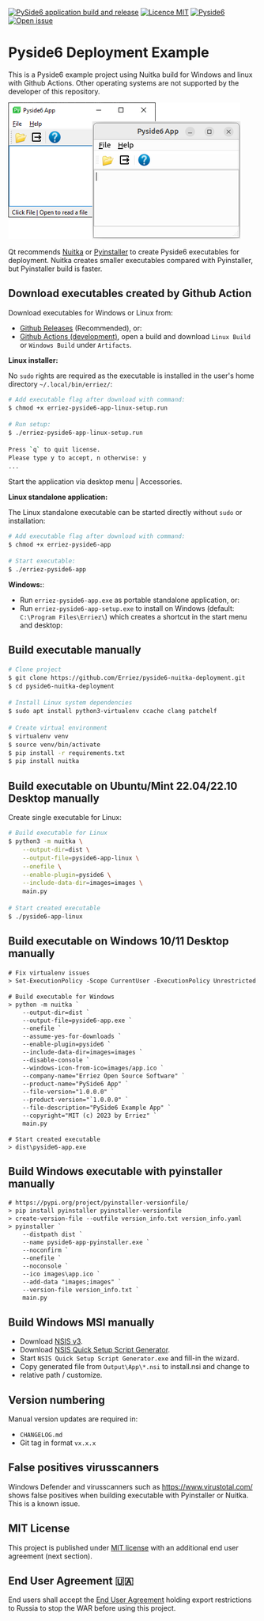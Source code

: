 [![PySide6 application build and release](https://github.com/Erriez/pyside6-nuitka-deployment/actions/workflows/build-release.yml/badge.svg)](https://github.com/Erriez/pyside6-nuitka-deployment/actions/workflows/build-release.yml)
[![Licence MIT](https://img.shields.io/badge/license-MIT-green)](https://github.com/Erriez/pyside6-nuitka-deployment/blob/master/LICENSE)
[![Pyside6](https://img.shields.io/badge/pyside6-v6.5.0-informational)](https://github.com/Erriez/pyside6-nuitka-deployment)
[![Open issue](https://shields.io/github/issues-raw/Erriez/pyside6-nuitka-deployment)](https://github.com/Erriez/pyside6-nuitka-deployment/issues)

# Pyside6 Deployment Example

This is a Pyside6 example project using Nuitka build for Windows and linux with
Github Actions. Other operating systems are not supported by the developer of
this repository.

![Pyside6 app screenshot](screenshots/app-screenshot.png)

Qt recommends [Nuitka](https://doc.qt.io/qtforpython-6/deployment/deployment-nuitka.html) or
[Pyinstaller](https://pyinstaller.org/en/stable/) to create Pyside6 executables for deployment. Nuitka creates smaller
executables compared with Pyinstaller, but Pyinstaller build is faster.

## Download executables created by Github Action

Download executables for Windows or Linux from:

* [Github Releases](https://github.com/Erriez/pyside6-nuitka-deployment/releases) (Recommended), or:
* [Github Actions (development)](https://github.com/Erriez/pyside6-nuitka-test/actions), open
a build and download `Linux Build` or `Windows Build` under `Artifacts`.

**Linux installer:**

No `sudo` rights are required as the executable is installed in the user's home directory `~/.local/bin/erriez/`:

```bash
# Add executable flag after download with command:
$ chmod +x erriez-pyside6-app-linux-setup.run
 
# Run setup:
$ ./erriez-pyside6-app-linux-setup.run

Press `q` to quit license.
Please type y to accept, n otherwise: y
...
```

Start the application via desktop menu | Accessories.

**Linux standalone application:**

The Linux standalone executable can be started directly without `sudo` or installation:

```bash
# Add executable flag after download with command:
$ chmod +x erriez-pyside6-app
 
# Start executable:
$ ./erriez-pyside6-app
```

**Windows:**:
* Run `erriez-pyside6-app.exe` as portable standalone application, or:
* Run `erriez-pyside6-app-setup.exe` to install on Windows (default: `C:\Program Files\Erriez\`) which creates a
  shortcut in the start menu and desktop:

## Build executable manually

```bash
# Clone project
$ git clone https://github.com/Erriez/pyside6-nuitka-deployment.git
$ cd pyside6-nuitka-deployment

# Install Linux system dependencies
$ sudo apt install python3-virtualenv ccache clang patchelf

# Create virtual environment
$ virtualenv venv
$ source venv/bin/activate
$ pip install -r requirements.txt
$ pip install nuitka
```

## Build executable on Ubuntu/Mint 22.04/22.10 Desktop manually

Create single executable for Linux:

```bash
# Build executable for Linux
$ python3 -m nuitka \
    --output-dir=dist \
    --output-file=pyside6-app-linux \
    --onefile \
    --enable-plugin=pyside6 \
    --include-data-dir=images=images \
    main.py

# Start created executable
$ ./pyside6-app-linux
```

## Build executable on Windows 10/11 Desktop manually

```
# Fix virtualenv issues
> Set-ExecutionPolicy -Scope CurrentUser -ExecutionPolicy Unrestricted

# Build executable for Windows
> python -m nuitka `
    --output-dir=dist `
    --output-file=pyside6-app.exe `
    --onefile `
    --assume-yes-for-downloads `
    --enable-plugin=pyside6 `
    --include-data-dir=images=images `
    --disable-console `
    --windows-icon-from-ico=images/app.ico `
    --company-name="Erriez Open Source Software" `
    --product-name="PySide6 App" `
    --file-version="1.0.0.0" `
    --product-version="`1.0.0.0" `
    --file-description="PySide6 Example App" `
    --copyright="MIT (c) 2023 by Erriez" `
    main.py

# Start created executable
> dist\pyside6-app.exe
```

## Build Windows executable with pyinstaller manually
```
# https://pypi.org/project/pyinstaller-versionfile/
> pip install pyinstaller pyinstaller-versionfile
> create-version-file --outfile version_info.txt version_info.yaml
> pyinstaller `
    --distpath dist `
    --name pyside6-app-pyinstaller.exe `
    --noconfirm `
    --onefile `
    --noconsole `
    --ico images\app.ico `
    --add-data "images;images" `
    --version-file version_info.txt `
    main.py
```

## Build Windows MSI manually
- Download [NSIS v3](https://nsis.sourceforge.io/Download).
- Download [NSIS Quick Setup Script Generator](https://nsis.sourceforge.io/NSIS_Quick_Setup_Script_Generator).
- Start `NSIS Quick Setup Script Generator.exe` and fill-in the wizard.
- Copy generated file from `Output\App\*.nsi` to install.nsi and change to
- relative path / customize.

## Version numbering

Manual version updates are required in:
- `CHANGELOG.md`
- Git tag in format `vx.x.x`

## False positives virusscanners

Windows Defender and virusscanners such as https://www.virustotal.com/ shows
false positives when building executable with Pyinstaller or Nuitka. This is a
known issue.

## MIT License

This project is published under [MIT license](https://github.com/Erriez/pyside6-nuitka-deployment/blob/master/LICENSE)
with an additional end user agreement (next section).

## End User Agreement :ukraine:

End users shall accept the [End User Agreement](https://github.com/Erriez/pyside6-nuitka-deployment/blob/master/END_USER_AGREEMENT.md)
holding export restrictions to Russia to stop the WAR before using this project.
